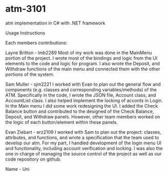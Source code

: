 # atm-3101
atm implementation in C# with .NET framework


Usage Instructions




Each members contributions:

Layne Britton - lmb2289
Most of my work was done in the MainMenu portion of the project. I wrote most
of the bindings and logic from the UI elements to the code and logic for program.
I also wrote the Deposit, and Withdraw functions of the main menu and connected
them with the other portions of the system. 

Sam Muller - sjm2221
I worked with Evan to plan out the general flow and components (e.g. classes and corresponding variables/methods) of the ATM. Specifically in the code, I wrote the JSON file, Account class, and AccountList class. I also helped implement the locking of acconts in Login. In the Main menu I did some work redesigning the UI. I added the Check Balance button and contributed to the designed of the Check Balance, Deposit, and Withdraw panels. However, other team members worked on the logic of each button/element within these panels.

Evan Ziebart - erz2109
I worked with Sam to plan out the project: classes, attributes, and functions, and wrote a specification that the team used to develop our atm. For my part, I handled development of the login menu UI and functionality, including account verification and locking. I was also the one in charge of managing the source control of the project as well as our code repository on github.

Name - Uni
